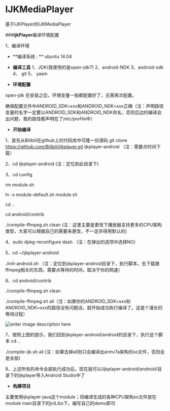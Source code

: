 # IJKMediaPlayer
基于IJKPlayer的IJKMediaPlayer

###**ijkPlayer**编译环境配置

1、编译环境

- **编译系统 : ** ubuntu 14.04
- **编译工具**
		1、JDK(我使用的是open-jdk7)
		2、android-NDK
		3、android-sdk
		4、 git
		5、 yasm

- **环境配置**

open-jdk 在安装之后，环境变量一般都配置好了，无需再次配置。

确保配置文件中ANDROID_SDK=xxx和ANDROID_NDK=xxx正确（注：声明路径变量的名字一定要以ANDROID_SDK和ANDROID_NDK命名，否则后边的编译会出问题，我的路径都声明在了/etc/profile中）

- **开始编译**

1、首先从Bilibili在github上的代码库中可隆一份源码
git clone https://github.com/Bilibili/ijkplayer.git ijkplayer-android （注：需要点时间下载）

2、cd ijkplayer-android (注：定位到此目录下)

3、cd config

rm module.sh

ln -s module-default.sh module.sh

cd ..

cd android/contrib

./compile-ffmpeg.sh clean
(注：这里主要是更改下播放器支持更多的CPU架构类型，大家可以根据自己的需要来更改，不一定非得用默认的)

4、sudo dpkg-reconfigure dash （注：在弹出的选项中选择NO）

5、cd ~/ijkplayer-android

./init-android.sh
（注：定位到ijkplayer-android目录下，执行脚本，去下载跟ffmpeg相关的东西，需要点等待的时间，取决于你的网速）

6、cd android/contrib

./compile-ffmpeg.sh clean

./compile-ffmpeg.sh all（注：如果你的ANDROID_SDK=xxx和ANDROID_NDK=xxx的路径没有问题话，就开始成功执行编译了。这是个漫长的等待过程）

![enter image description here](http://upload-images.jianshu.io/upload_images/145697-627c2ed3d14b0e62.png?imageMogr2/auto-orient/strip%7CimageView2/2)

7、按照上图的提示，我们回到ijkplayer-android/android的目录下，执行这个脚本
cd ..

./compile-ijk.sh all (注：如果去掉all则只会编译出armv7a架构的so文件，否则会是全部)

8、上述所有的命令全部执行成功后，现在就可以/ijkplayer-android/android/目录下的ijkplayer导入Android Studio中了


- **构建项目**

主要使用ijkplayer-java这个module；将编译生成的各种CPU架构so文件放在module main目录下的jniLibs下。编写自己的demo即可
